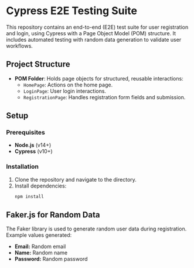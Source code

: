 # Cypress E2E Testing Suite

This repository contains an end-to-end (E2E) test suite for user registration and login, using Cypress with a Page Object Model (POM) structure. It includes automated testing with random data generation to validate user workflows.

## Project Structure

- **POM Folder**: Holds page objects for structured, reusable interactions:
  - `HomePage`: Actions on the home page.
  - `LoginPage`: User login interactions.
  - `RegistrationPage`: Handles registration form fields and submission.

## Setup

### Prerequisites

- **Node.js** (v14+)
- **Cypress** (v10+)

### Installation

1. Clone the repository and navigate to the directory.
2. Install dependencies:
   ```bash
   npm install

## Faker.js for Random Data

The Faker library is used to generate random user data during registration. Example values generated:

- **Email:** Random email
- **Name:** Random name
- **Password:** Random password
